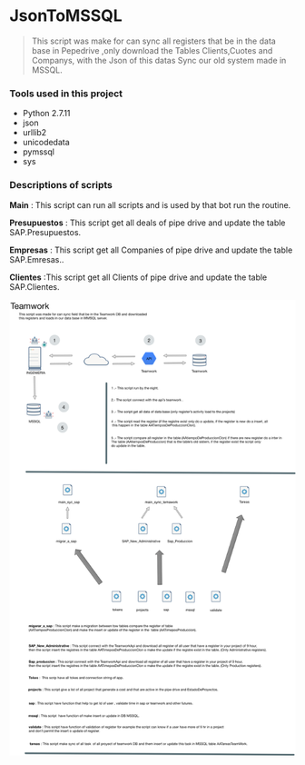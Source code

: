 # JsonToMSSQL

> This script was make for can sync all registers that be in the data base in Pepedrive
,only  download the Tables Clients,Cuotes and Companys, with the Json of this datas
Sync our old system made in MSSQL.

### Tools used in this project

- Python 2.7.11
- json
- urllib2
- unicodedata
- pymssql
- sys


### Descriptions of scripts

**Main** : This script can run all scripts and is used by that bot run the routine.

**Presupuestos** : This script get all deals of pipe drive and update the table SAP.Presupuestos.

**Empresas** : This script get all Companies of pipe drive and update the table SAP.Emresas..

**Clientes** :This script get all Clients of pipe drive and update the table SAP.Clientes.


![How is works](https://github.com/ArmandAguilar/teamwork/blob/master/Diagram/Dirgram.png)
